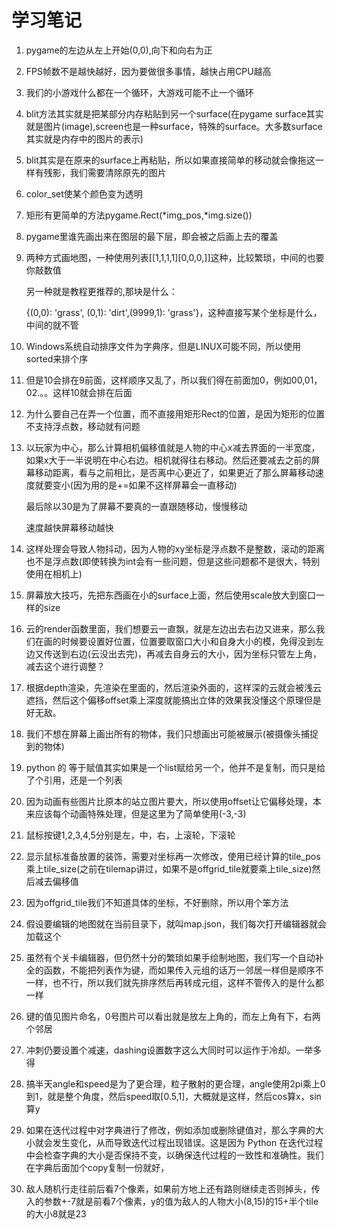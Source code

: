 # 学习笔记

1. pygame的左边从左上开始(0,0),向下和向右为正

2. FPS帧数不是越快越好，因为要做很多事情，越快占用CPU越高

3. 我们的小游戏什么都在一个循环，大游戏可能不止一个循环

4. blit方法其实就是把某部分内存粘贴到另一个surface(在pygame surface其实就是图片(image),screen也是一种surface，特殊的surface。大多数surface其实就是内存中的图片的表示)

5. blit其实是在原来的surface上再粘贴，所以如果直接简单的移动就会像拖这一样有残影，我们需要清除原先的图片

6. color_set使某个颜色变为透明

7. 矩形有更简单的方法pygame.Rect(\*img_pos,\*img.size())

8. pygame里谁先画出来在图层的最下层，即会被之后画上去的覆盖

9. 两种方式画地图，一种使用列表\[\[1,1,1,1\][0,0,0,]\]这种，比较繁琐，中间的也要你敲数值

   另一种就是教程更推荐的,那块是什么：

   {(0,0): 'grass', (0,1): 'dirt',(9999,1): 'grass'}，这种直接写某个坐标是什么，中间的就不管

10. Windows系统自动排序文件为字典序，但是LINUX可能不同，所以使用sorted来排个序

11. 但是10会排在9前面，这样顺序又乱了，所以我们得在前面加0，例如00,01，02.。。这样10就会排在后面

12. 为什么要自己在弄一个位置，而不直接用矩形Rect的位置，是因为矩形的位置不支持浮点数，移动就有问题

13. 以玩家为中心，那么计算相机偏移值就是人物的中心x减去界面的一半宽度，如果x大于一半说明在中心右边。相机就得往右移动。然后还要减去之前的屏幕移动距离，看与之前相比，是否离中心更近了，如果更近了那么屏幕移动速度就要变小(因为用的是+=如果不这样屏幕会一直移动)

    最后除以30是为了屏幕不要真的一直跟随移动，慢慢移动

    速度越快屏幕移动越快

14. 这样处理会导致人物抖动，因为人物的xy坐标是浮点数不是整数，滚动的距离也不是浮点数(即使转换为int会有一些问题，但是这些问题都不是很大，特别使用在相机上)

15. 屏幕放大技巧，先把东西画在小的surface上面，然后使用scale放大到窗口一样的size

16. 云的render函数里面，我们想要云一直飘，就是左边出去右边又进来，那么我们在画的时候要设置好位置，位置要取窗口大小和自身大小的模，免得没到左边又传送到右边(云没出去完)，再减去自身云的大小，因为坐标只管左上角，减去这个进行调整？

17. 根据depth渲染，先渲染在里面的，然后渲染外面的，这样深的云就会被浅云遮挡，然后这个偏移offset乘上深度就能搞出立体的效果我没懂这个原理但是好无敌。

18. 我们不想在屏幕上画出所有的物体，我们只想画出可能被展示(被摄像头捕捉到的物体)

19. python 的 等于赋值其实如果是一个list赋给另一个，他并不是复制，而只是给了个引用，还是一个列表

20. 因为动画有些图片比原本的站立图片要大，所以使用offset让它偏移处理，本来应该每个动画特殊处理，但是这里为了简单使用(-3,-3)

21. 鼠标按键1,2,3,4,5分别是左，中，右，上滚轮，下滚轮

22. 显示鼠标准备放置的装饰，需要对坐标再一次修改，使用已经计算的tile_pos乘上tile_size(之前在tilemap讲过，如果不是offgrid_tile就要乘上tile_size)然后减去偏移值

23. 因为offgrid_tile我们不知道具体的坐标，不好删除，所以用个笨方法

24. 假设要编辑的地图就在当前目录下，就叫map.json，我们每次打开编辑器就会加载这个

25. 虽然有个关卡编辑器，但仍然十分的繁琐如果手绘制地图，我们写一个自动补全的函数，不能把列表作为键，而如果传入元组的话万一邻居一样但是顺序不一样，也不行，所以我们就先排序然后再转成元组，这样不管传入的是什么都一样

26. 键的值见图片命名，0号图片可以看出就是放左上角的，而左上角有下，右两个邻居

27. 冲刺仍要设置个减速，dashing设置数字这么大同时可以运作于冷却。一举多得

28. 搞半天angle和speed是为了更合理，粒子散射的更合理，angle使用2pi乘上0到1，就是整个角度，然后speed取[0.5,1]，大概就是这样，然后cos算x，sin算y

29. 如果在迭代过程中对字典进行了修改，例如添加或删除键值对，那么字典的大小就会发生变化，从而导致迭代过程出现错误。这是因为 Python 在迭代过程中会检查字典的大小是否保持不变，以确保迭代过程的一致性和准确性。我们在字典后面加个copy复制一份就好，

26. 敌人随机行走往前后看7个像素，如果前方地上还有路则继续走否则掉头，传入的参数+-7就是前看7个像素，y的值为敌人的人物大小(8,15)的15+半个tile的大小8就是23